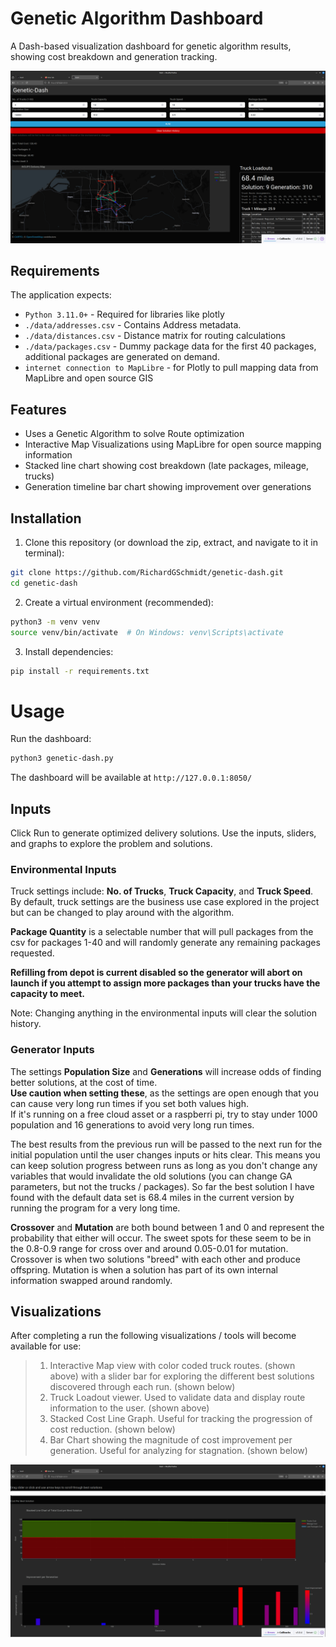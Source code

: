 # Genetic Algorithm Dashboard

A Dash-based visualization dashboard for genetic algorithm results, showing cost breakdown and generation tracking.

![demo.png](screenshots/demo.png)

## Requirements
The application expects:
- `Python 3.11.0+` - Required for libraries like plotly
- `./data/addresses.csv` - Contains Address metadata.
- `./data/distances.csv` - Distance matrix for routing calculations
- `./data/packages.csv` - Dummy package data for the first 40 packages, additional packages are generated on demand.
- `internet connection to MapLibre` - for Plotly to pull mapping data from MapLibre and open source GIS
## Features
- Uses a Genetic Algorithm to solve Route optimization
- Interactive Map Visualizations using MapLibre for open source mapping information
- Stacked line chart showing cost breakdown (late packages, mileage, trucks)
- Generation timeline bar chart showing improvement over generations

## Installation

1. Clone this repository (or download the zip, extract, and navigate to it in terminal):
```bash
git clone https://github.com/RichardGSchmidt/genetic-dash.git
cd genetic-dash
```

2. Create a virtual environment (recommended):
```bash
python3 -m venv venv
source venv/bin/activate  # On Windows: venv\Scripts\activate
```

3. Install dependencies:
```bash
pip install -r requirements.txt
```

# Usage

Run the dashboard:
```bash
python3 genetic-dash.py
```

The dashboard will be available at `http://127.0.0.1:8050/`

## Inputs
Click Run to generate optimized delivery solutions.  Use the inputs, sliders, and graphs to explore the problem and solutions.


### Environmental Inputs

Truck settings include: <b>No. of Trucks</b>, <b>Truck Capacity</b>, and <b>Truck Speed</b>.
By default, truck settings are the business use case explored in the project but can be changed to play around with the algorithm.

<b>Package Quantity</b> is a selectable number that will pull packages from the csv for packages 1-40 and will randomly generate any remaining packages requested.

<b>Refilling from depot is current disabled so the generator will abort on launch if you attempt to assign more packages than your trucks have the capacity to meet.</b>

Note: Changing anything in the environmental inputs will clear the solution history.

### Generator Inputs
The settings <b>Population Size</b> and <b>Generations</b> will increase odds of finding better solutions, at the cost of time.  
<b>Use caution when setting these</b>, as the settings are open enough that you can cause very long run times if you set both values high.  
If it's running on a free cloud asset or a raspberri pi, try to stay under 1000 population and 16 generations to avoid very long run times.

The best results from the previous run will be passed to the next run for the initial population until the user changes inputs or hits clear.
This means you can keep solution progress between runs as long as you don't change any variables that would invalidate the old solutions (you can change GA parameters, but not the trucks / packages).
So far the best solution I have found with the default data set is 68.4 miles in the current version by running the program for a very long time.

<b>Crossover</b> and <b>Mutation</b> are both bound between 1 and 0 and represent the probability that either will occur.  The sweet spots for these seem to be in the 0.8-0.9 range for cross over and around 0.05-0.01 for mutation.
Crossover is when two solutions "breed" with each other and produce offspring.
Mutation is when a solution has part of its own internal information swapped around randomly.

## Visualizations

After completing a run the following visualizations / tools will become available for use:

>1. Interactive Map view with color coded truck routes. (shown above) with a slider bar for exploring the different best solutions discovered through each run. (shown below)
>3. Truck Loadout viewer. Used to validate data and display route information to the user. (shown above)
>4. Stacked Cost Line Graph.  Useful for tracking the progression of cost reduction. (shown below)
>5. Bar Chart showing the magnitude of cost improvement per generation.  Useful for analyzing for stagnation. (shown below)

![graph_demos.png](screenshots/graph_demos.png)